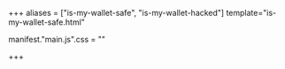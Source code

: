 +++
aliases = ["is-my-wallet-safe", "is-my-wallet-hacked"]
template="is-my-wallet-safe.html"

manifest."main.js".css = ""

+++
